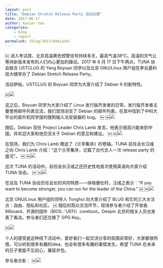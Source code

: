 ```yaml
---
layout: post
title: "Debian Stretch Release Party 活动记录"
date: 2017-06-17
author: Xavier Yao
categories:
    - blog
    - report
permalink: /blog/2017/debian9/
---
```

￼
进入考试周，北京高温黄色预警信号持续多天，最高气温38℃。高温的天气让等待新版本发布的人们内心更加的躁动。2017 年 6 月 17 日下午两点，TUNA 协会联合 USTCLUG 的 Yang Boyuan 同学以及北京 GNU/Linux 用户组在李兆基科技大楼举办了 Debian Stretch Release Party。

<!--more-->

活动伊始，USTCLUG 的 Boyuan 同学为大家介绍了 Debian 9 的新特性。

￼![](/assets/img/blog/2017/debian9-0.jpg)

这之后，Boyuan 同学为大家介绍了 Linux 发行版开发者的日常。发行版开发者主要使用邮件列表交流，我们现场浏览了 Debian 的邮件列表，在其中找到了中科大毕业的直升机同学提的搜狗输入法安装器的 bug。
￼
￼![](/assets/img/blog/2017/debian9-1.jpg)

随后，Debian 现任 Project Leader Chris Lamb 发言。他表示很高兴能来到中国，并欢迎大家和他交流关于 Debian 的意见和建议。
￼
￼![](/assets/img/blog/2017/debian9-2.jpg)

在现场，我们为 Chris Lamb 赠送了《兰亭集序》的卷轴。TUNA 前任会长汪彧之向 Chris Lamb 介绍：“这个兰亭集序，记载了古代文人一次 release party 的盛况”。
￼
￼![](/assets/img/blog/2017/debian9-3.jpg)

这次 TUNA 的活动中，前任会长汪彧之还历史性地首次使用英语向大家介绍 TUNA 协会。
￼
￼![](/assets/img/blog/2017/debian9-4.jpg)

在谈及 TUNA 协会历任会长的共同特质——体格健壮时，汪彧之表示：“If you want to become stronger, you can run for the leader of the China.”
￼
￼![](/assets/img/blog/2017/debian9-5.jpg)

北京 GNU/Linux 用户组的领导人 Tonghui 向大家介绍了 BLUG 和它的三大关注点：自由、隐私和社区。
￼
随后的观众交流环节，现场参与者介绍了开发板 96board、开源的固件（BIOS／UEFI）coreboot。Deepin 北京的相关人员也发表了看法。参与者们还交换了 GPG Key。

￼![](/assets/img/blog/2017/debian9-6.jpg)

个人的感受是这种线下活动中，爱好者们一起交流分享的氛围非常好，大家都很热情，可以听到很多有趣的idea，也会有很多有趣的事情发生。希望 TUNA 在未来的日子里能不忘初心，兼容并包。

参与者合影：
￼![](/assets/img/blog/2017/debian9-7.jpg)
